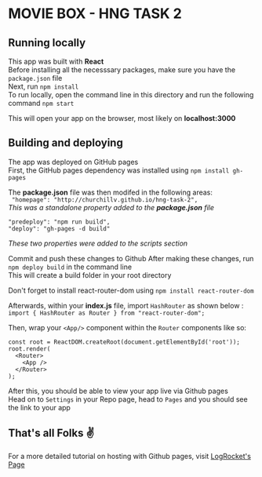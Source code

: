 # MOVIE BOX - HNG TASK 2
## Running locally
This app was built with **React** <br>
Before installing all the necesssary packages, make sure you have the `package.json` file <br>
Next, run `npm install` <br>
To run locally, open the command line in this directory and run the following command
`npm start`

This will open your app on the browser, most likely on **localhost:3000**

## Building and deploying
The app was deployed on GitHub pages <br>
First, the GitHub pages dependency was installed using 
`npm install gh-pages`

The **package.json** file was then modifed in the following areas: <br>
` "homepage": "http://churchillv.github.io/hng-task-2",` <br>
*This was a standalone property added to the **package.json** file*

```
"predeploy": "npm run build",
"deploy": "gh-pages -d build"
```

*These two properties were added to the scripts section*

Commit and push these changes to Github
After making these changes, run `npm deploy build` in the command line <br>
This will create a build folder in your root directory

Don't forget to install react-router-dom using `npm install react-router-dom` <br>

Afterwards, within your **index.js** file, import `HashRouter` as shown below : <br>
`import { HashRouter as Router } from "react-router-dom";`

Then, wrap your `<App/>` component within the `Router` components like so: <br>
```
const root = ReactDOM.createRoot(document.getElementById('root'));
root.render(
  <Router>
    <App />
  </Router>
);
```

After this, you should be able to view your app live via Github pages <br>
Head on to `Settings` in your Repo page, head to `Pages` and you should see the link to your app

## That's all Folks ✌️
For a more detailed tutorial on hosting with Github pages, visit [LogRocket's Page](https://blog.logrocket.com/deploying-react-apps-github-pages/)